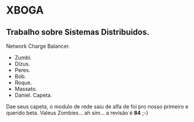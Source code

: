 # XBOGA #
## Trabalho sobre Sistemas Distribuidos. ##

Network Charge Balancer.
  * Zumbi.
  * Dizus.
  * Peres.
  * Bob.
  * Roque.
  * Massato.
  * Daniel.
Capeta.

Dae seus capeta, o modulo de rede saiu de alfa de foi pro nosso primeiro e querido beta. Valeus Zombies... ah sim... a revisão é **84** ;-)